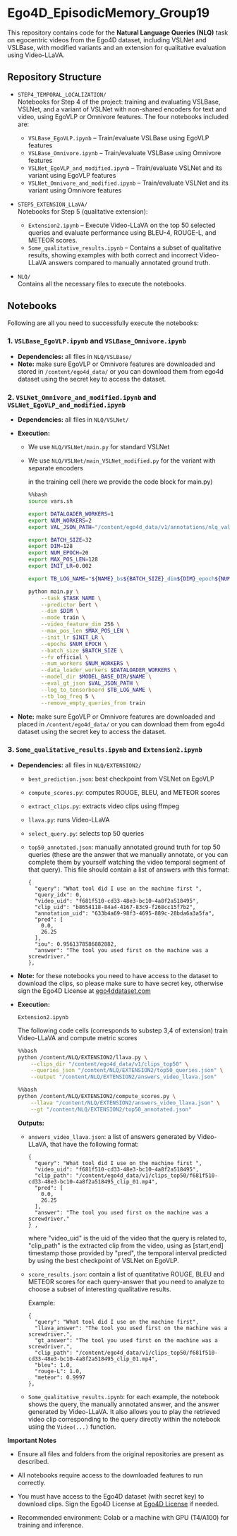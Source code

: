 # Ego4D_EpisodicMemory_Group19

This repository contains code for the **Natural Language Queries (NLQ)** task on egocentric videos from the Ego4D dataset, including VSLNet and VSLBase, with modified variants and an extension for qualitative evaluation using Video-LLaVA.

## Repository Structure

- `STEP4_TEMPORAL_LOCALIZATION/`  
  Notebooks for Step 4 of the project: training and evaluating VSLBase, VSLNet, and a variant of VSLNet with non-shared encoders for text and video, using EgoVLP or Omnivore features. The four notebooks included are:  
  - `VSLBase_EgoVLP.ipynb` – Train/evaluate VSLBase using EgoVLP features  
  - `VSLBase_Omnivore.ipynb` – Train/evaluate VSLBase using Omnivore features  
  - `VSLNet_EgoVLP_and_modified.ipynb` – Train/evaluate VSLNet and its variant using EgoVLP features  
  - `VSLNet_Omnivore_and_modified.ipynb` – Train/evaluate VSLNet and its variant using Omnivore features


- `STEP5_EXTENSION_LLaVA/`  
  Notebooks for Step 5 (qualitative extension):  
  - `Extension2.ipynb` – Execute Video-LLaVA on the top 50 selected queries and evaluate performance using BLEU-4, ROUGE-L, and METEOR scores.  
  - `Some_qualitative_results.ipynb` – Contains a subset of qualitative results, showing examples with both correct and incorrect Video-LLaVA answers compared to manually annotated ground truth.

- `NLQ/`  
  Contains all the necessary files to execute the notebooks.

## Notebooks

Following are all you need to successfully execute the notebooks:

### 1. `VSLBase_EgoVLP.ipynb` and `VSLBase_Omnivore.ipynb`
- **Dependencies:** all files in `NLQ/VSLBase/`  
- **Note:** make sure EgoVLP or Omnivore features are downloaded and stored in `/content/ego4d_data/` or you can download them from ego4d dataset using the secret key to access the dataset.

### 2. `VSLNet_Omnivore_and_modified.ipynb` and `VSLNet_EgoVLP_and_modified.ipynb`
- **Dependencies:** all files in `NLQ/VSLNet/`  
- **Execution:**  
  - We use `NLQ/VSLNet/main.py` for standard VSLNet  
  - We use `NLQ/VSLNet/main_VSLNet_modified.py` for the variant with separate encoders

    in the training cell (here we provide the code block for main.py)
    
    ```bash
    %%bash
    source vars.sh
    
    export DATALOADER_WORKERS=1
    export NUM_WORKERS=2
    export VAL_JSON_PATH="/content/ego4d_data/v1/annotations/nlq_val.json"
    
    export BATCH_SIZE=32
    export DIM=128
    export NUM_EPOCH=20
    export MAX_POS_LEN=128
    export INIT_LR=0.002
    
    export TB_LOG_NAME="${NAME}_bs${BATCH_SIZE}_dim${DIM}_epoch${NUM_EPOCH}_ilr${INIT_LR}"
    
    python main.py \
        --task $TASK_NAME \
        --predictor bert \
        --dim $DIM \
        --mode train \
        --video_feature_dim 256 \
        --max_pos_len $MAX_POS_LEN \
        --init_lr $INIT_LR \
        --epochs $NUM_EPOCH \
        --batch_size $BATCH_SIZE \
        --fv official \
        --num_workers $NUM_WORKERS \
        --data_loader_workers $DATALOADER_WORKERS \
        --model_dir $MODEL_BASE_DIR/$NAME \
        --eval_gt_json $VAL_JSON_PATH \
        --log_to_tensorboard $TB_LOG_NAME \
        --tb_log_freq 5 \
        --remove_empty_queries_from train
      ```
    
- **Note:** make sure EgoVLP or Omnivore features are downloaded and placed in `/content/ego4d_data/` or you can download them from ego4d dataset using the secret key to access the dataset.

### 3. `Some_qualitative_results.ipynb` and `Extension2.ipynb`
- **Dependencies:** all files in `NLQ/EXTENSION2/`  
  - `best_prediction.json`: best checkpoint from VSLNet on EgoVLP  
  - `compute_scores.py`: computes ROUGE, BLEU, and METEOR scores  
  - `extract_clips.py`: extracts video clips using ffmpeg  
  - `llava.py`: runs Video-LLaVA  
  - `select_query.py`: selects top 50 queries  
  - `top50_annotated.json`: manually annotated ground truth for top 50 queries (these are the answer that we manually annotate, or you can complete them by yourself watching the video temporal segment of that query). This file should contain a list of answers with this format:
 
    ```
    {
      "query": "What tool did I use on the machine first ",
      "query_idx": 0,
      "video_uid": "f681f510-cd33-48e3-bc10-4a8f2a518495",
      "clip_uid": "b8654118-84a4-4167-83c9-f268cc15f7b2",
      "annotation_uid": "633b4a69-98f3-4695-889c-28bda6a3a5fa",
      "pred": [
        0.0,
        26.25
      ],
      "iou": 0.9561378586882882,
      "answer": "The tool you used first on the machine was a screwdriver."
    },
    ```
    
    
- **Note:** for these notebooks you need to have access to the dataset to download the clips, so please make sure to have secret key, otherwise sign the Ego4D License at [ego4ddataset.com](https://ego4ddataset.com)

- **Execution:**
  
   `Extension2.ipynb`
  
     The following code cells (corresponds to substep 3,4 of extension) train Video-LLaVA and compute metric scores
  
    ```bash
    %%bash
    python /content/NLQ/EXTENSION2/llava.py \
        --clips_dir "/content/ego4d_data/v1/clips_top50" \
        --queries_json "/content/NLQ/EXTENSION2/top50_queries.json" \
        --output "/content/NLQ/EXTENSION2/answers_video_llava.json"
    
    %%bash
    python /content/NLQ/EXTENSION2/compute_scores.py \
        --llava "/content/NLQ/EXTENSION2/answers_video_llava.json" \
        --gt "/content/NLQ/EXTENSION2/top50_annotated.json"
    ```
  
  **Outputs:**
  
  - `answers_video_llava.json`: a list of answers generated by Video-LLaVA, that have the following format:
  
    ``` 
    {
      "query": "What tool did I use on the machine first ",
      "video_uid": "f681f510-cd33-48e3-bc10-4a8f2a518495",
      "clip_path": "/content/ego4d_data/v1/clips_top50/f681f510-cd33-48e3-bc10-4a8f2a518495_clip_01.mp4",
      "pred": [
        0.0,
        26.25
      ],
      "answer": "The tool you used first on the machine was a screwdriver."
    } ,
    ```
  
    where "video_uid" is the uid of the video that the query is related to, "clip_path" is the extracted clip from the video, using as [start,end] timestamp those provided by "pred", the temporal interval predicted by using the best checkpoint of VSLNet on EgoVLP.
  - `score_results.json`: contain a list of quantitative ROUGE, BLEU and METEOR scores for each query-answer that you need to analyze to choose a subset of interesting qualitative results.
  
    Example:
    ```
    {
      "query": "What tool did I use on the machine first",
      "llava_answer": "The tool you used first on the machine was a screwdriver.",
      "gt_answer": "The tool you used first on the machine was a screwdriver.",
      "clip_path": "/content/ego4d_data/v1/clips_top50/f681f510-cd33-48e3-bc10-4a8f2a518495_clip_01.mp4",
      "bleu": 1.0,
      "rouge-L": 1.0,
      "meteor": 0.9997
    },
    ```
  
  - `Some_qualitative_results.ipynb`: for each example, the notebook shows the query, the manually annotated answer, and the answer generated by Video-LLaVA. It also allows you to play the retrieved video clip corresponding to the query directly within the notebook using the `Video(...)` function.

**Important Notes**

- Ensure all files and folders from the original repositories are present as described.

- All notebooks require access to the downloaded features to run correctly.

- You must have access to the Ego4D dataset (with secret key) to download clips. Sign the Ego4D License at [Ego4D License](https://ego4ddataset.com/ego4d-license/) if needed.

- Recommended environment: Colab or a machine with GPU (T4/A100) for training and inference.
